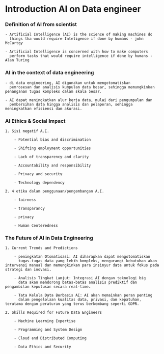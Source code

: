# Introduction AI on Data engineer
### Definition of AI from scientist

    - Artificial Intelligence (AI) is the science of making machines do 
      things tha would require Inteligence if done by humans - john McCartgy

    - Artificial Intelligence is concerned with how to make computers  
      perform tasks that would require intelligence if done by humans - Alan Turing
### AI in the context of data engineering

    - di data engineering, AI digunakan untuk mengotomatiskan  
      pemrosesan dan analisis kumpulan data besar, sehingga memungkinkan penanganan tugas kompleks dalam skala besar.
    
    - AI dapat meningkatkan alur kerja data, mulai dari pengumpulan dan 
      pembersihan data hingga analisis dan pelaporan, sehingga meningkatkan efisiensi dan akurasi.

### AI Ethics & Social Impact

    1. Sisi negatif A.I.
        
        - Potential bias and discrimination

        - Shifting employment opportunities

        - Lack of transparency and clarity

        - Accountability and responsibility

        - Privacy and security

        - Technology dependency

    2. 4 etika dalam penggunaan/pengembangan A.I.

        - fairness

        - transparancy

        - privacy 

        - Human Centeredness

### The Future of AI in Data Engineering

    1. Current Trends and Predictions

        - peningkatan Otomatisasi: AI diharapkan dapat mengotomatiskan  
          tugas-tugas data yang lebih kompleks, mengurangi kebutuhan akan intervensi manual dan memungkinkan para insinyur data untuk fokus pada strategi dan inovasi.

        - Analisis Tingkat Lanjut: Integrasi AI dengan teknologi big 
          data akan mendorong batas-batas analisis prediktif dan pengambilan keputusan secara real-time.

        - Tata Kelola Data Berbasis AI: AI akan memainkan peran penting 
          dalam pengelolaan kualitas data, privasi, dan kepatuhan, terutama dengan peraturan yang terus berkembang seperti GDPR. 
    
    2. Skills Required for Future Data Engineers
        
        - Machine Learning Expertise

        - Programming and System Design

        - Cloud and Distributed Computing

        - Data Ethics and Security